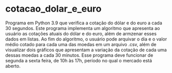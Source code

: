 # cotacao_dolar_e_euro
Programa em Python 3.9 que verifica a cotação do dólar e do euro a cada 30 segundos.
Este programa implementa um algoritmo que apresenta ao usuário as cotações atuais do dólar e do euro, além de armzenar esses dados em listas.
Ao fim do algoritmo, o usuário pode arquivar o dia e o valor médio cotado para cada uma das moedas em um arquivo .csv, além de visualizar dois gráficos que apresentam a variação da cotação de cada uma dessas moedas a cada 30 minutos.
Esse programa deve funcionar de segunda a sexta feira, de 10h às 17h, período no qual o mercado está aberto.
